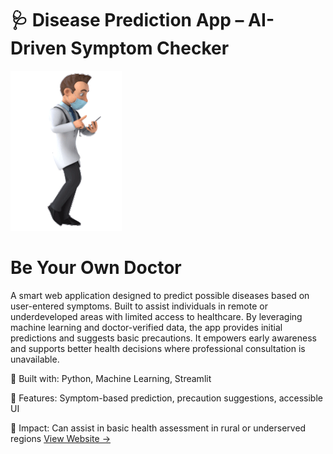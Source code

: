 # 🩺 Disease Prediction App – AI-Driven Symptom Checker 
![App Demo](doctor-400_256.gif)

 # Be Your Own Doctor

A smart web application designed to predict possible diseases based on user-entered symptoms. Built to assist individuals in remote or underdeveloped areas with limited access to healthcare. By leveraging machine learning and doctor-verified data, the app provides initial predictions and suggests basic precautions. It empowers early awareness and supports better health decisions where professional consultation is unavailable.

🔹 Built with: Python, Machine Learning, Streamlit

🔹 Features: Symptom-based prediction, precaution suggestions, accessible UI

🔹 Impact: Can assist in basic health assessment in rural or underserved regions
[View Website ->](https://ai-powered-disease-prediction-6396gr7cnvuns6ce6ocjve.streamlit.app/)

